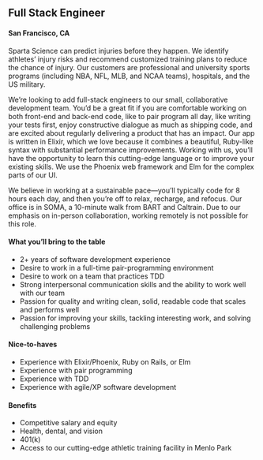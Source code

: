 ## Full Stack Engineer

#### San Francisco, CA

Sparta Science can predict injuries before they happen. We identify athletes’ injury risks and recommend customized 
training plans to reduce the chance of injury. Our customers are professional and university sports programs (including 
NBA, NFL, MLB, and NCAA teams), hospitals, and the US military.

We’re looking to add full-stack engineers to our small, collaborative development team. You’d be a great fit if you are
comfortable working on both front-end and back-end code, like to pair program all day, like writing your tests first, 
enjoy constructive dialogue as much as shipping code, and are excited about regularly delivering a product that has an 
impact. Our app is written in Elixir, which we love because it combines a beautiful, Ruby-like syntax with substantial 
performance improvements. Working with us, you’ll have the opportunity to learn this cutting-edge language or to improve 
your existing skills. We use the Phoenix web framework and Elm for the complex parts of our UI.

We believe in working at a sustainable pace—you’ll typically code for 8 hours each day, and then you’re off to relax, 
recharge, and refocus. Our office is in SOMA, a 10-minute walk from BART and Caltrain. Due to our emphasis on in-person 
collaboration, working remotely is not possible for this role.

#### What you’ll bring to the table

- 2+ years of software development experience 
- Desire to work in a full-time pair-programming environment
- Desire to work on a team that practices TDD
- Strong interpersonal communication skills and the ability to work well with our team
- Passion for quality and writing clean, solid, readable code that scales and performs well
- Passion for improving your skills, tackling interesting work, and solving challenging problems

#### Nice-to-haves

- Experience with Elixir/Phoenix, Ruby on Rails, or Elm
- Experience with pair programming
- Experience with TDD
- Experience with agile/XP software development

#### Benefits

- Competitive salary and equity
- Health, dental, and vision
- 401(k)
- Access to our cutting-edge athletic training facility in Menlo Park

